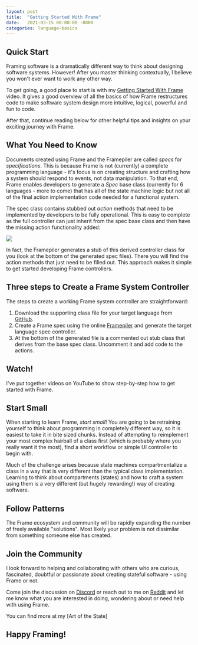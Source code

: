 ```yaml
---
layout: post
title:  "Getting Started With Frame"
date:   2021-03-15 00:00:00 -0800
categories: language-basics
---
```


## Quick Start

Framing software is a dramatically different way to think about designing software systems. However! After you master thinking contextually, I believe you won't ever want to work any other way. 

To get going, a good place to start is with my [Getting Started With Frame](https://www.youtube.com/watch?v=MfOIQfuPw30) video. It gives a good overview of all the basics of how Frame restructures code to make software system design more intuitive, logical, powerful and fun to code.

After that, continue reading below for other helpful tips and insights on your exciting journey with Frame.

## What You Need to Know

Documents created using Frame and the Framepiler are called _specs_ for *specifications*. This is because Frame is not (currently) a complete programming language - it's focus is on creating structure and crafting how a system should respond to events, not data manipulation. To that end, Frame enables developers to generate a *Spec* base class (currently for 6 languages - more to come) that has all of the state machine logic but not all of the final action implementation code needed for a functional system.

The spec class contains stubbed out _action_ methods that need to be implemented by developers to be fully operational. This is easy to complete as the full controller can just inherit from the spec base class and then have the missing action functionality added:

<img src="https://cdn.jsdelivr.net/gh/frame-lang/article_content@18c507458d67cb1c486752ac565805fb426005e6/frame-lang.org/assets/img/controller_inheritance.png" />

In fact, the Framepiler generates a stub of this derived controller class for you (look at the bottom of the generated spec files). There you will find the action methods that just need to be filled out. This approach makes it simple to get started developing Frame controllers.  

## Three steps to Create a Frame System Controller

The steps to create a working Frame system controller are straightforward:

1. Download the supporting class file for your target language from [GitHub](https://github.com/frame-lang/frame-ancillary-files).
2. Create a Frame spec using the online [Framepiler](http://framepiler.frame-lang.org) and generate the target language spec controller.
3. At the bottom of the generated file is a commented out stub class that derives from the base spec class. Uncomment it and add code to the actions.

## Watch!

I've put together videos on YouTube to show step-by-step how to get started with Frame.

## Start Small

 When starting to learn Frame, _start small_! You are going to be retraining yourself to think about programming in completely different way, so it is easiest to take it in bite sized chunks. Instead of attempting to reimplement your most complex hairball of a class first (which is probably where you really want it the most), find a short workflow or simple UI controller to begin with.

 Much of the challenge arises because state machines compartmentalize a class in a way that is very different than the typical class implementation. Learning to think about compartments (states) and how to craft a system using them is a very different (but hugely rewarding!) way of creating software.

## Follow Patterns

 The Frame ecosystem and community will be rapidly expanding the number of freely available "solutions". Most likely your problem is not dissimilar from something someone else has created.

## Join the Community

 I look forward to helping and collaborating with others who are curious, fascinated, doubtful or passionate about creating stateful software - using Frame or not.

Come join the discussion on [Discord](https://discord.com/invite/CfbU4QCbSD) or reach out to me on [Reddit](https://www.reddit.com/r/statemachines/) and let me know what you are interested in doing, wondering about or need help with using Frame.



You can find more at my [Art of the State]
## **Happy Framing!**
